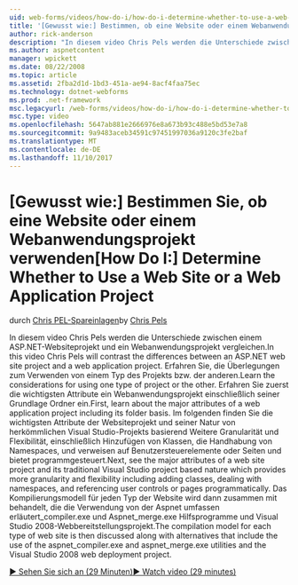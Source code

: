 ```yaml
---
uid: web-forms/videos/how-do-i/how-do-i-determine-whether-to-use-a-web-site-or-a-web-application-project
title: '[Gewusst wie:] Bestimmen, ob eine Website oder einem Webanwendungsprojekt verwenden | Microsoft Docs'
author: rick-anderson
description: "In diesem video Chris Pels werden die Unterschiede zwischen einem ASP.NET-Websiteprojekt und ein Webanwendungsprojekt vergleichen. Erfahren Sie, die Überlegungen zur Verwendung von..."
ms.author: aspnetcontent
manager: wpickett
ms.date: 08/22/2008
ms.topic: article
ms.assetid: 2fba2d1d-1bd3-451a-ae94-8acf4faa75ec
ms.technology: dotnet-webforms
ms.prod: .net-framework
msc.legacyurl: /web-forms/videos/how-do-i/how-do-i-determine-whether-to-use-a-web-site-or-a-web-application-project
msc.type: video
ms.openlocfilehash: 5647ab881e2666976e8a673b93c488e5bd53e7a8
ms.sourcegitcommit: 9a9483aceb34591c97451997036a9120c3fe2baf
ms.translationtype: MT
ms.contentlocale: de-DE
ms.lasthandoff: 11/10/2017
---
```

<a name="how-do-i-determine-whether-to-use-a-web-site-or-a-web-application-project"></a><span data-ttu-id="668a8-104">[Gewusst wie:] Bestimmen Sie, ob eine Website oder einem Webanwendungsprojekt verwenden</span><span class="sxs-lookup"><span data-stu-id="668a8-104">[How Do I:] Determine Whether to Use a Web Site or a Web Application Project</span></span>
====================
<span data-ttu-id="668a8-105">durch [Chris PEL-Spareinlagen](https://twitter.com/chrispels)</span><span class="sxs-lookup"><span data-stu-id="668a8-105">by [Chris Pels](https://twitter.com/chrispels)</span></span>

<span data-ttu-id="668a8-106">In diesem video Chris Pels werden die Unterschiede zwischen einem ASP.NET-Websiteprojekt und ein Webanwendungsprojekt vergleichen.</span><span class="sxs-lookup"><span data-stu-id="668a8-106">In this video Chris Pels will contrast the differences between an ASP.NET web site project and a web application project.</span></span> <span data-ttu-id="668a8-107">Erfahren Sie, die Überlegungen zum Verwenden von einem Typ des Projekts bzw. der anderen.</span><span class="sxs-lookup"><span data-stu-id="668a8-107">Learn the considerations for using one type of project or the other.</span></span> <span data-ttu-id="668a8-108">Erfahren Sie zuerst die wichtigsten Attribute ein Webanwendungsprojekt einschließlich seiner Grundlage Ordner ein.</span><span class="sxs-lookup"><span data-stu-id="668a8-108">First, learn about the major attributes of a web application project including its folder basis.</span></span> <span data-ttu-id="668a8-109">Im folgenden finden Sie die wichtigsten Attribute der Websiteprojekt und seiner Natur von herkömmlichen Visual Studio-Projekts basierend Weitere Granularität und Flexibilität, einschließlich Hinzufügen von Klassen, die Handhabung von Namespaces, und verweisen auf Benutzersteuerelemente oder Seiten und bietet programmgesteuert.</span><span class="sxs-lookup"><span data-stu-id="668a8-109">Next, see the major attributes of a web site project and its traditional Visual Studio project based nature which provides more granularity and flexibility including adding classes, dealing with namespaces, and referencing user controls or pages programmatically.</span></span> <span data-ttu-id="668a8-110">Das Kompilierungsmodell für jeden Typ der Website wird dann zusammen mit behandelt, die die Verwendung von der Aspnet umfassen erläutert\_compiler.exe und Aspnet\_merge.exe Hilfsprogramme und Visual Studio 2008-Webbereitstellungsprojekt.</span><span class="sxs-lookup"><span data-stu-id="668a8-110">The compilation model for each type of web site is then discussed along with alternatives that include the use of the aspnet\_compiler.exe and aspnet\_merge.exe utilities and the Visual Studio 2008 web deployment project.</span></span>

[<span data-ttu-id="668a8-111">&#9654; Sehen Sie sich an (29 Minuten)</span><span class="sxs-lookup"><span data-stu-id="668a8-111">&#9654; Watch video (29 minutes)</span></span>](https://channel9.msdn.com/Blogs/ASP-NET-Site-Videos/how-do-i-determine-whether-to-use-a-web-site-or-a-web-application-project)
